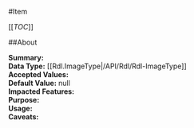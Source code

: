#Item

[[_TOC_]]

##About

**Summary:**   
**Data Type:** [[Rdl.ImageType|/API/Rdl/Rdl-ImageType]]  
**Accepted Values:**   
**Default Value:** null  
**Impacted Features:**   
**Purpose:**   
**Usage:**   
**Caveats:**   

